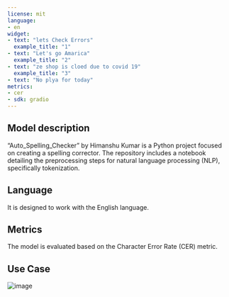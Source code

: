 ```yaml
---
license: mit
language:
- en
widget:
- text: "lets Check Errors"
  example_title: "1"
- text: "Let's go Amarica"
  example_title: "2"
- text: "ze shop is cloed due to covid 19"
  example_title: "3"
- text: "No plya for today"
metrics:
- cer
- sdk: gradio
---
```



## Model description
“Auto_Spelling_Checker” by Himanshu Kumar is a Python project focused on creating a spelling corrector.
The repository includes a notebook detailing the preprocessing steps for natural language processing (NLP), specifically tokenization.

## Language
It is designed to work with the English language.

## Metrics 
The model is evaluated based on the Character Error Rate (CER) metric.
## Use Case
![image](https://github.com/himanshukr9192/Spelling_Checker/assets/99739276/a41a9228-ec84-495f-a164-727b77259701)
